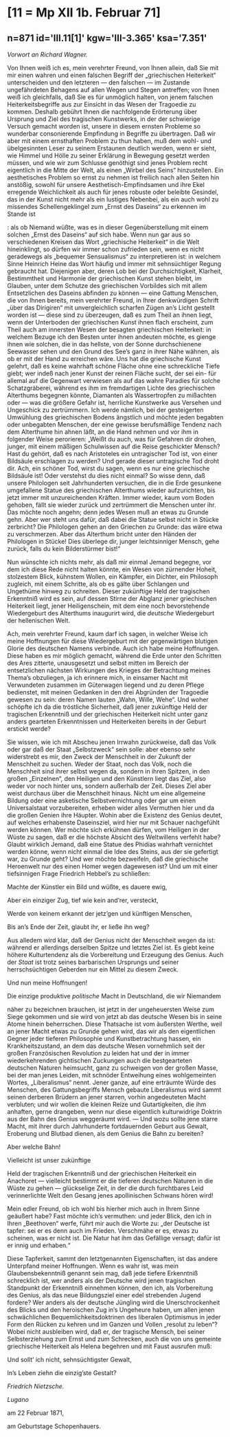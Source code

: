 # [11 = Mp XII 1b. Februar 71]

## n=871 id='III.11[1]' kgw='III-3.365' ksa='7.351'

*Vorwort an Richard Wagner.*

Von Ihnen weiß ich es, mein verehrter Freund, von Ihnen allein, daß Sie mit mir einen wahren und einen falschen Begriff der „griechischen Heiterkeit“ unterscheiden und den letzteren — den falschen — im Zustande ungefährdeten Behagens auf allen Wegen und Stegen antreffen; von Ihnen weiß ich gleichfalls, daß Sie es für unmöglich halten, von jenem falschen Heiterkeitsbegriffe aus zur Einsicht in das Wesen der Tragoedie zu kommen. Deshalb gebührt Ihnen die nachfolgende Erörterung über Ursprung und Ziel des tragischen Kunstwerks, in der der schwierige Versuch gemacht worden ist, unsere in diesem ernsten Probleme so wunderbar consonierende Empfindung in Begriffe zu übertragen. Daß wir aber mit einem ernsthaften Problem zu thun haben, muß dem wohl- und übelgesinnten Leser zu seinem Erstaunen deutlich werden, wenn er sieht, wie Himmel und Hölle zu seiner Erklärung in Bewegung gesetzt werden müssen, und wie wir zum Schlusse genöthigt sind jenes Problem recht eigentlich in die Mitte der Welt, als einen „Wirbel des Seins“ hinzustellen. Ein aesthetisches Problem so ernst zu nehmen ist freilich nach allen Seiten hin anstößig, sowohl für unsere Aesthetisch-Empfindsamen und ihre Ekel erregende Weichlichkeit als auch für jenes robuste oder beleibte Gesindel, das in der Kunst nicht mehr als ein lustiges Nebenbei, als ein auch wohl zu missendes Schellengeklingel zum „Ernst des Daseins“ zu erkennen im Stande ist

: als ob Niemand wüßte, was es in dieser Gegenüberstellung mit einem solchen „Ernst des Daseins“ auf sich habe. Wenn nun gar aus so verschiedenen Kreisen das Wort „griechische Heiterkeit“ in die Welt hineinklingt, so dürfen wir immer schon zufrieden sein, wenn es nicht geradewegs als „bequemer Sensualismus“ zu interpretieren ist: in welchem Sinne Heinrich Heine das Wort häufig und immer mit sehnsüchtiger Regung gebraucht hat. Diejenigen aber, deren Lob bei der Durchsichtigkeit, Klarheit, Bestimmtheit und Harmonie der griechischen Kunst stehen bleibt, im Glauben, unter dem Schutze des griechischen Vorbildes sich mit allem Entsetzlichen des Daseins abfinden zu können — eine Gattung Menschen, die von Ihnen bereits, mein verehrter Freund, in Ihrer denkwürdigen Schrift „über das Dirigiren“ mit unvergleichlich scharfen Zügen an’s Licht gestellt worden ist — diese sind zu überzeugen, daß es zum Theil an ihnen liegt, wenn der Unterboden der griechischen Kunst ihnen flach erscheint, zum Theil auch am innersten Wesen der besagten griechischen Heiterkeit: in welchem Bezuge ich den Besten unter ihnen andeuten möchte, es gienge ihnen wie solchen, die in das hellste, von der Sonne durchschienene Seewasser sehen und den Grund des See’s ganz in ihrer Nähe wähnen, als ob er mit der Hand zu erreichen wäre. Uns hat die griechische Kunst gelehrt, daß es keine wahrhaft schöne Fläche ohne eine schreckliche Tiefe giebt; wer indeß nach jener Kunst der reinen Fläche sucht, der sei ein- für allemal auf die Gegenwart verwiesen als auf das wahre Paradies für solche Schatzgräberei, während es ihm im fremdartigen Lichte des griechischen Alterthums begegnen könnte, Diamanten als Wassertropfen zu mißachten oder — was die größere Gefahr ist, herrliche Kunstwerke aus Versehen und Ungeschick zu zertrümmern. Ich werde nämlich, bei der gesteigerten Umwühlung des griechischen Bodens ängstlich und möchte jeden begabten oder unbegabten Menschen, der eine gewisse berufsmäßige Tendenz nach dem Alterthume hin ahnen läßt, an die Hand nehmen und vor ihm in folgender Weise perorieren: „Weißt du auch, was für Gefahren dir drohen, junger, mit einem mäßigen Schulwissen auf die Reise geschickter Mensch? Hast du gehört, daß es nach Aristoteles ein untragischer Tod ist, von einer Bildsäule erschlagen zu werden? Und gerade dieser untragische Tod droht dir. Ach, ein schöner Tod, wirst du sagen, wenn es nur eine griechische Bildsäule ist! Oder verstehst du dies nicht einmal? So wisse denn, daß unsere Philologen seit Jahrhunderten versuchen, die in die Erde gesunkene umgefallene Statue des griechischen Alterthums wieder aufzurichten, bis jetzt immer mit unzureichenden Kräften. Immer wieder, kaum vom Boden gehoben, fällt sie wieder zurück und zertrümmert die Menschen unter ihr. Das möchte noch angehn; denn jedes Wesen muß an etwas zu Grunde gehn. Aber wer steht uns dafür, daß dabei die Statue selbst nicht in Stücke zerbricht? Die Philologen gehen an den Griechen zu Grunde: das wäre etwa zu verschmerzen. Aber das Alterthum bricht unter den Händen der Philologen in Stücke! Dies überlege dir, junger leichtsinniger Mensch, gehe zurück, falls du kein Bilderstürmer bist!“

Nun wünschte ich nichts mehr, als daß mir einmal Jemand begegne, vor dem ich diese Rede nicht halten könnte, ein Wesen von zürnender Hoheit, stolzestem Blick, kühnstem Wollen, ein Kämpfer, ein Dichter, ein Philosoph zugleich, mit einem Schritte, als ob es gälte über Schlangen und Ungethüme hinweg zu schreiten. Dieser zukünftige Held der tragischen Erkenntniß wird es sein, auf dessen Stirne der Abglanz jener griechischen Heiterkeit liegt, jener Heiligenschein, mit dem eine noch bevorstehende Wiedergeburt des Alterthums inaugurirt wird, die *deutsche* Wiedergeburt der hellenischen Welt.

Ach, mein verehrter Freund, kaum darf ich sagen, in welcher Weise ich meine Hoffnungen für diese Wiedergeburt mit der gegenwärtigen blutigen Glorie des deutschen Namens verbinde. Auch ich habe meine Hoffnungen. Diese haben es mir möglich gemacht, während die Erde unter den Schritten des Ares zitterte, unausgesetzt und selbst mitten im Bereich der entsetzlichen nächsten Wirkungen des Krieges der Betrachtung meines Thema’s obzuliegen, ja ich erinnere mich, in einsamer Nacht mit Verwundeten zusammen im Güterwagen liegend und zu deren Pflege bedienstet, mit meinen Gedanken in den drei Abgründen der Tragoedie gewesen zu sein: deren Namen lauten „Wahn, Wille, Wehe“. Und woher schöpfte ich da die tröstliche Sicherheit, daß jener zukünftige Held der tragischen Erkenntniß und der griechischen Heiterkeit nicht unter ganz anders gearteten Erkenntnissen und Heiterkeiten bereits in der Geburt erstickt werde?

Sie wissen, wie ich mit Abscheu jenen Irrwahn zurückweise, daß das Volk oder gar daß der Staat „Selbstzweck“ sein solle: aber ebenso sehr widerstrebt es mir, den Zweck der Menschheit in der Zukunft der Menschheit zu suchen. Weder der Staat, noch das Volk, noch die Menschheit sind ihrer selbst wegen da, sondern in ihren Spitzen, in den großen „Einzelnen“, den Heiligen und den Künstlern liegt das Ziel, also weder vor noch hinter uns, sondern außerhalb der Zeit. Dieses Ziel aber weist durchaus über die Menschheit hinaus. Nicht um eine allgemeine Bildung oder eine asketische Selbstvernichtung oder gar um einen Universalstaat vorzubereiten, erheben wider alles Vermuthen hier und da die großen Genien ihre Häupter. Wohin aber die Existenz des Genius deutet, auf welches erhabenste Daseinsziel, wird hier nur mit Schauer nachgefühlt werden können. Wer möchte sich erkühnen dürfen, vom Heiligen in der Wüste zu sagen, daß er die höchste Absicht des Weltwillens verfehlt habe? Glaubt wirklich Jemand, daß eine Statue des Phidias wahrhaft vernichtet werden könne, wenn nicht einmal die Idee des Steins, aus der sie gefertigt war, zu Grunde geht? Und wer möchte bezweifeln, daß die griechische Heroenwelt nur des einen Homer wegen dagewesen ist? Und um mit einer tiefsinnigen Frage Friedrich Hebbel’s zu schließen:

Machte der Künstler ein Bild und wüßte, es dauere ewig,

Aber ein einziger Zug, tief wie kein and’rer, versteckt,

Werde von keinem erkannt der jetz’gen und künftigen Menschen,

Bis an’s Ende der Zeit, glaubt ihr, er ließe ihn weg?

Aus alledem wird klar, daß der Genius nicht der Menschheit wegen da ist: während er allerdings derselben Spitze und letztes Ziel ist. Es giebt keine höhere Kulturtendenz als die Vorbereitung und Erzeugung des Genius. Auch der *Staat* ist trotz seines barbarischen Ursprungs und seiner herrschsüchtigen Geberden nur ein Mittel zu diesem Zweck.

Und nun meine Hoffnungen!

Die einzige produktive *politische* Macht in Deutschland, die wir Niemandem

näher zu bezeichnen brauchen, ist jetzt in der ungeheuersten Weise zum Siege gekommen und sie wird von jetzt ab das deutsche Wesen bis in seine Atome hinein beherrschen. Diese Thatsache ist vom äußersten Werthe, weil an jener Macht etwas zu Grunde gehen wird, das wir als den eigentlichen Gegner jeder tieferen Philosophie und Kunstbetrachtung hassen, ein Krankheitszustand, an dem das deutsche Wesen vornehmlich seit der großen Französischen Revolution zu leiden hat und der in immer wiederkehrenden gichtischen Zuckungen auch die bestgearteten deutschen Naturen heimsucht, ganz zu schweigen von der großen Masse, bei der man jenes Leiden, mit schnöder Entweihung eines wohlgemeinten Wortes, „Liberalismus“ nennt. Jener ganze, auf eine erträumte Würde des Menschen, des Gattungsbegriffs Mensch gebaute Liberalismus wird sammt seinen derberen Brüdern an jener starren, vorhin angedeuteten Macht verbluten; und wir wollen die kleinen Reize und Gutartigkeiten, die ihm anhaften, gerne drangeben, wenn nur diese eigentlich kulturwidrige Doktrin aus der Bahn des Genius weggeräumt wird. — Und wozu sollte jene starre Macht, mit ihrer durch Jahrhunderte fortdauernden Geburt aus Gewalt, Eroberung und Blutbad dienen, als dem Genius die Bahn zu bereiten?

Aber welche Bahn!

Vielleicht ist unser zukünftige

Held der tragischen Erkenntniß und der griechischen Heiterkeit ein Anachoret — vielleicht bestimmt er die tieferen deutschen Naturen in die Wüste zu gehen — glückselige Zeit, in der die durch furchtbares Leid verinnerlichte Welt den Gesang jenes apollinischen Schwans hören wird!

Mein edler Freund, ob ich wohl bis hierher mich auch in Ihrem Sinne geäußert habe? Fast möchte ich’s vermuthen: und jeder Blick, den ich in Ihren „Beethoven“ werfe, führt mir auch die Worte zu: „der Deutsche ist tapfer: sei er es denn auch im Frieden. Verschmähe er es, etwas zu scheinen, was er nicht ist. Die Natur hat ihm das Gefällige versagt; dafür ist er innig und erhaben.“

Diese Tapferkeit, sammt den letztgenannten Eigenschaften, ist das andere Unterpfand meiner Hoffnungen. Wenn es wahr ist, was mein Glaubensbekenntniß genannt sein mag, daß jede tiefere Erkenntniß schrecklich ist, wer anders als der Deutsche wird jenen tragischen Standpunkt der Erkenntniß einnehmen können, den ich, als Vorbereitung des Genius, als das neue Bildungsziel einer edel strebenden Jugend fordere? Wer anders als der deutsche Jüngling wird die Unerschrockenheit des Blicks und den heroischen Zug in’s Ungeheure haben, um allen jenen schwächlichen Bequemlichkeitsdoktrinen des liberalen Optimismus in jeder Form den Rücken zu kehren und im Ganzen und Vollen „resolut zu leben“? Wobei nicht ausbleiben wird, daß er, der tragische Mensch, bei seiner Selbsterziehung zum Ernst und zum Schrecken, auch die von uns gemeinte griechische Heiterkeit als Helena begehren und mit Faust ausrufen muß:

Und sollt’ ich nicht, sehnsüchtigster Gewalt,

In’s Leben ziehn die einzig’ste Gestalt?

*Friedrich Nietzsche.*

*Lugano*

am 22 Februar 1871,

am Geburtstage Schopenhauers.
